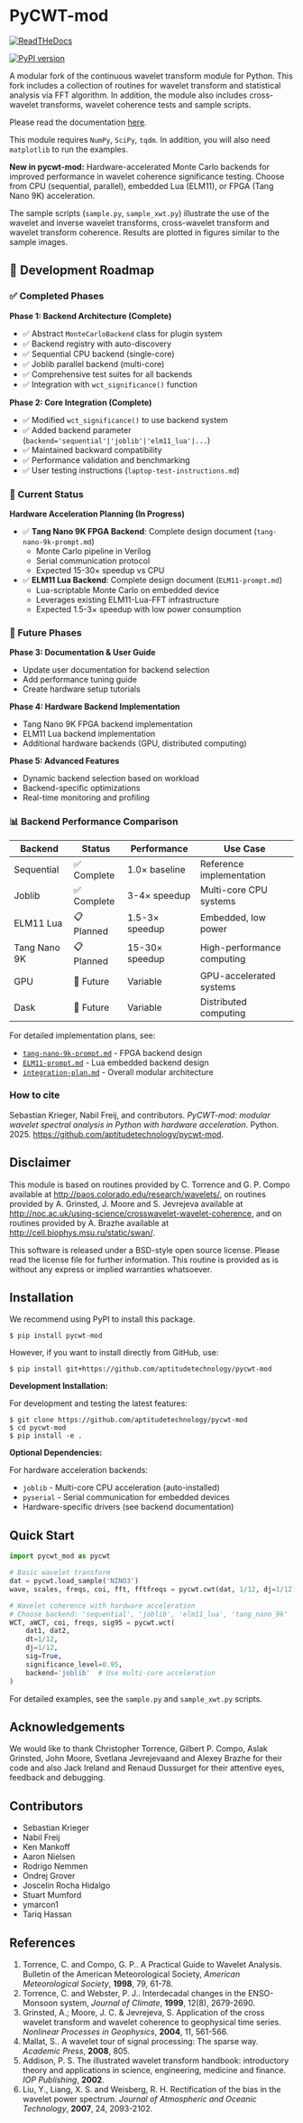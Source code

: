 PyCWT-mod
=========

[![ReadTHeDocs](https://readthedocs.org/projects/pycwt-mod/badge/?version=latest)](https://pycwt-mod.readthedocs.io/en/latest/?badge=latest)

[![PyPI version](https://badge.fury.io/py/pycwt-mod.svg)](https://badge.fury.io/py/pycwt-mod)

A modular fork of the continuous wavelet transform module for Python. This fork
includes a collection of routines for wavelet transform and statistical analysis
via FFT algorithm. In addition, the module also includes cross-wavelet transforms,
wavelet coherence tests and sample scripts.

Please read the documentation [here](https://pycwt-mod.readthedocs.io/en/latest/).

This module requires ``NumPy``, ``SciPy``, ``tqdm``. In addition, you will 
also need ``matplotlib`` to run the examples.

**New in pycwt-mod:** Hardware-accelerated Monte Carlo backends for improved
performance in wavelet coherence significance testing. Choose from CPU (sequential,
parallel), embedded Lua (ELM11), or FPGA (Tang Nano 9K) acceleration.

The sample scripts (`sample.py`, `sample_xwt.py`) illustrate the use of
the wavelet and inverse wavelet transforms, cross-wavelet transform and
wavelet transform coherence. Results are plotted in figures similar to the
sample images.


## 🚀 Development Roadmap

### ✅ Completed Phases

**Phase 1: Backend Architecture (Complete)**
- ✅ Abstract `MonteCarloBackend` class for plugin system
- ✅ Backend registry with auto-discovery
- ✅ Sequential CPU backend (single-core)
- ✅ Joblib parallel backend (multi-core)
- ✅ Comprehensive test suites for all backends
- ✅ Integration with `wct_significance()` function

**Phase 2: Core Integration (Complete)**
- ✅ Modified `wct_significance()` to use backend system
- ✅ Added backend parameter (`backend='sequential'|'joblib'|'elm11_lua'|...`)
- ✅ Maintained backward compatibility
- ✅ Performance validation and benchmarking
- ✅ User testing instructions (`laptop-test-instructions.md`)

### 🔄 Current Status

**Hardware Acceleration Planning (In Progress)**
- ✅ **Tang Nano 9K FPGA Backend**: Complete design document (`tang-nano-9k-prompt.md`)
  - Monte Carlo pipeline in Verilog
  - Serial communication protocol
  - Expected 15-30× speedup vs CPU
- ✅ **ELM11 Lua Backend**: Complete design document (`ELM11-prompt.md`)
  - Lua-scriptable Monte Carlo on embedded device
  - Leverages existing ELM11-Lua-FFT infrastructure
  - Expected 1.5-3× speedup with low power consumption

### 🔮 Future Phases

**Phase 3: Documentation & User Guide**
- Update user documentation for backend selection
- Add performance tuning guide
- Create hardware setup tutorials

**Phase 4: Hardware Backend Implementation**
- Tang Nano 9K FPGA backend implementation
- ELM11 Lua backend implementation
- Additional hardware backends (GPU, distributed computing)

**Phase 5: Advanced Features**
- Dynamic backend selection based on workload
- Backend-specific optimizations
- Real-time monitoring and profiling

### 📊 Backend Performance Comparison

| Backend | Status | Performance | Use Case |
|---------|--------|-------------|----------|
| Sequential | ✅ Complete | 1.0× baseline | Reference implementation |
| Joblib | ✅ Complete | 3-4× speedup | Multi-core CPU systems |
| ELM11 Lua | 📋 Planned | 1.5-3× speedup | Embedded, low power |
| Tang Nano 9K | 📋 Planned | 15-30× speedup | High-performance computing |
| GPU | 🔲 Future | Variable | GPU-accelerated systems |
| Dask | 🔲 Future | Variable | Distributed computing |

For detailed implementation plans, see:
- [`tang-nano-9k-prompt.md`](tang-nano-9k-prompt.md) - FPGA backend design
- [`ELM11-prompt.md`](ELM11-prompt.md) - Lua embedded backend design
- [`integration-plan.md`](integration-plan.md) - Overall modular architecture


### How to cite

Sebastian Krieger, Nabil Freij, and contributors. _PyCWT-mod: modular wavelet 
spectral analysis in Python with hardware acceleration_. Python. 2025. <https://github.com/aptitudetechnology/pycwt-mod>.


Disclaimer
----------

This module is based on routines provided by C. Torrence and G. P. Compo
available at http://paos.colorado.edu/research/wavelets/, on routines
provided by A. Grinsted, J. Moore and S. Jevrejeva available at
http://noc.ac.uk/using-science/crosswavelet-wavelet-coherence, and
on routines provided by A. Brazhe available at
http://cell.biophys.msu.ru/static/swan/.

This software is released under a BSD-style open source license. Please read
the license file for further information. This routine is provided as is
without any express or implied warranties whatsoever.


Installation
------------

We recommend using PyPI to install this package.

```commandline
$ pip install pycwt-mod
```

However, if you want to install directly from GitHub, use:

```commandline
$ pip install git+https://github.com/aptitudetechnology/pycwt-mod
```

**Development Installation:**

For development and testing the latest features:

```commandline
$ git clone https://github.com/aptitudetechnology/pycwt-mod
$ cd pycwt-mod
$ pip install -e .
```

**Optional Dependencies:**

For hardware acceleration backends:
- `joblib` - Multi-core CPU acceleration (auto-installed)
- `pyserial` - Serial communication for embedded devices
- Hardware-specific drivers (see backend documentation)


Quick Start
-----------

```python
import pycwt_mod as pycwt

# Basic wavelet transform
dat = pycwt.load_sample('NINO3')
wave, scales, freqs, coi, fft, fftfreqs = pycwt.cwt(dat, 1/12, dj=1/12)

# Wavelet coherence with hardware acceleration
# Choose backend: 'sequential', 'joblib', 'elm11_lua', 'tang_nano_9k'
WCT, aWCT, coi, freqs, sig95 = pycwt.wct(
    dat1, dat2, 
    dt=1/12, 
    dj=1/12, 
    sig=True, 
    significance_level=0.95,
    backend='joblib'  # Use multi-core acceleration
)
```

For detailed examples, see the `sample.py` and `sample_xwt.py` scripts.


Acknowledgements
----------------

We would like to thank Christopher Torrence, Gilbert P. Compo, Aslak Grinsted,
John Moore, Svetlana Jevrejevaand and Alexey Brazhe for their code and also
Jack Ireland and Renaud Dussurget for their attentive eyes, feedback and
debugging.


Contributors
------------

- Sebastian Krieger
- Nabil Freij
- Ken Mankoff
- Aaron Nielsen
- Rodrigo Nemmen
- Ondrej Grover
- Joscelin Rocha Hidalgo
- Stuart Mumford
- ymarcon1
- Tariq Hassan


References
----------

1. Torrence, C. and Compo, G. P.. A Practical Guide to Wavelet
   Analysis. Bulletin of the American Meteorological Society, *American
   Meteorological Society*, **1998**, 79, 61-78.
2. Torrence, C. and Webster, P. J.. Interdecadal changes in the
   ENSO-Monsoon system, *Journal of Climate*, **1999**, 12(8),
   2679-2690.
3. Grinsted, A.; Moore, J. C. & Jevrejeva, S. Application of the cross
   wavelet transform and wavelet coherence to geophysical time series.
   *Nonlinear Processes in Geophysics*, **2004**, 11, 561-566.
4. Mallat, S.. A wavelet tour of signal processing: The sparse way.
   *Academic Press*, **2008**, 805.
5. Addison, P. S. The illustrated wavelet transform handbook:
   introductory theory and applications in science, engineering,
   medicine and finance. *IOP Publishing*, **2002**.
6. Liu, Y., Liang, X. S. and Weisberg, R. H. Rectification of the bias
   in the wavelet power spectrum. *Journal of Atmospheric and Oceanic
   Technology*, **2007**, 24, 2093-2102.
